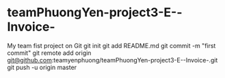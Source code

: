 # teamPhuongYen-project3-E--Invoice-
My team fist project on Git
git init
git add README.md
git commit -m "first commit"
git remote add origin git@github.com:teamyenphuong/teamPhuongYen-project3-E--Invoice-.git
git push -u origin master
